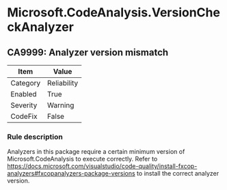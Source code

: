 # Microsoft.CodeAnalysis.VersionCheckAnalyzer

## CA9999: Analyzer version mismatch

|Item|Value|
|-|-|
|Category|Reliability|
|Enabled|True|
|Severity|Warning|
|CodeFix|False|

### Rule description

Analyzers in this package require a certain minimum version of Microsoft.CodeAnalysis to execute correctly. Refer to https://docs.microsoft.com/visualstudio/code-quality/install-fxcop-analyzers#fxcopanalyzers-package-versions to install the correct analyzer version.

